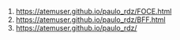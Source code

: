 1.    https://atemuser.github.io/paulo_rdz/FOCE.html
2.    https://atemuser.github.io/paulo_rdz/BFF.html
3.    https://atemuser.github.io/paulo_rdz/